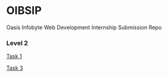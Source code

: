 # OIBSIP
Oasis Infobyte Web Development Internship Submission Repo

### Level 2

[Task 1](https://oasis.ajaykumarvarma.in/LEVEL-2_TASK_1/index.html)

[Task 3](https://graceful-fudge-c0a7a9.netlify.app/)

